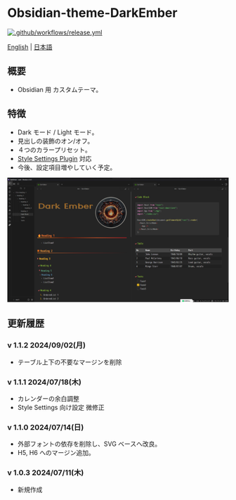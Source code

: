 # Obsidian-theme-DarkEmber

[![.github/workflows/release.yml](https://github.com/miz-i/Obsidian-theme-DarkEmber/actions/workflows/release.yml/badge.svg)](https://github.com/miz-i/Obsidian-theme-DarkEmber/actions/workflows/release.yml)

[English](README.md) | [日本語](README.ja.md)

## 概要

- Obsidian 用 カスタムテーマ。

## 特徴

- Dark モード / Light モード。
- 見出しの装飾のオン/オフ。
- ４つのカラープリセット。
- [Style Settings Plugin](https://github.com/mgmeyers/obsidian-style-settings) 対応
- 今後、設定項目増やしていく予定。

![screenshot](images/screenshot-HQ.png)

## 更新履歴

### v 1.1.2 2024/09/02(月)

- テーブル上下の不要なマージンを削除

### v 1.1.1 2024/07/18(木)

- カレンダーの余白調整
- Style Settings 向け設定 微修正

### v 1.1.0 2024/07/14(日)

- 外部フォントの依存を削除し、SVG ベースへ改良。
- H5, H6 へのマージン追加。

### v 1.0.3 2024/07/11(木)

- 新規作成
